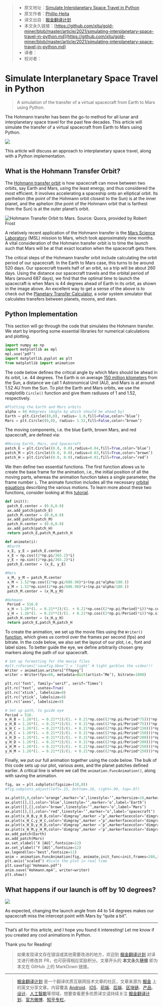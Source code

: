 > * 原文地址：[Simulate Interplanetary Space Travel in Python](https://python.plainenglish.io/simulating-interplanetary-space-travel-in-python-95116b14b6a9)
> * 原文作者：[Phillip Heita](https://medium.com/@phillipheita)
> * 译文出自：[掘金翻译计划](https://github.com/xitu/gold-miner)
> * 本文永久链接：[https://github.com/xitu/gold-miner/blob/master/article/2021/simulating-interplanetary-space-travel-in-python.md](https://github.com/xitu/gold-miner/blob/master/article/2021/simulating-interplanetary-space-travel-in-python.md)
> * 译者：
> * 校对者：

# Simulate Interplanetary Space Travel in Python

> A simulation of the transfer of a virtual spacecraft from Earth to Mars using Python.

The Hohmann transfer has been the go-to method for all lunar and interplanetary space travel for the past few decades. This article will simulate the transfer of a virtual spacecraft from Earth to Mars using Python.

![](https://cdn-images-1.medium.com/max/2000/1*fEruasybf-VS0KZEkasYcw.gif)

This article will discuss an approach to interplanetary space travel, along with a Python implementation.

## What is the Hohmann Transfer Orbit?

The [Hohmann transfer orbit](https://www.jpl.nasa.gov/edu/teach/activity/lets-go-to-mars-calculating-launch-windows/) is how spacecraft can move between two orbits, say Earth and Mars, using the least energy, and thus considered the most efficient. It involves accelerating a spaceship onto an elliptical orbit. Its perihelion (the point of the Hohmann orbit closest to the Sun) is at the inner planet, and the aphelion (the point of the Hohmann orbit that is farthest from the Sun) is at the outer planet’s orbit.

![Hohmann Transfer Orbit to Mars. Source: [Quora](https://www.quora.com/The-distance-to-Mars-is-115-71M-miles-Therefore-to-reach-Mars-in-9-months-you-would-have-to-travel-at-approximately-Mach-46-Is-this-what-NASA-did-or-is-travel-to-Mars-actually-impossible), provided by [Robert Frost](https://www.quora.com/profile/Robert-Frost-1)](https://cdn-images-1.medium.com/max/2000/0*aVinhR35nL8d9RJr)

A relatively recent application of the Hohmann transfer is the [Mars Science Laboratory](https://mars.nasa.gov/msl/home/) (MSL) mission to Mars, which took approximately nine months. A vital consideration of the Hohmann transfer orbit is to time the launch such that Mars will be at that exact location when the spacecraft gets there.

The critical steps of the Hohmann transfer orbit include calculating the orbit period of our spacecraft. In the Earth to Mars case, this turns to be around 520 days. Our spacecraft travels half of an orbit, so a trip will be about 260 days. Using the distance our spacecraft travels and the orbital period of Mars (around 687 days), we find that the optimal time to launch the spacecraft is when Mars is 44 degrees ahead of Earth in its orbit, as shown in the image above. An excellent way to get a sense of the above is to check out the [Planetary Transfer Calculator](https://transfercalculator.com/), a solar system simulator that calculates transfers between planets, moons, and stars.

## Python Implementation

This section will go through the code that simulates the Hohmann transfer. We start by importing some essential libraries for numerical calculations and plotting.

```python
import numpy as np
import matplotlib as mpl
mpl.use(‘pdf’)
import matplotlib.pyplot as plt
from matplotlib import animation
```

The code below defines the critical angle by which Mars should be ahead in its orbit, i.e. 44 degrees. The Earth is on average [150 million kilometers](https://solarsystem.nasa.gov/news/1164/how-big-is-the-solar-system/) from the Sun, a distance we call 1 Astronomical Unit (AU), and Mars is at around 1.52 AU from the Sun. To plot the Earth and Mars orbits, we use the matplotlib `Circle()` function and give them radiuses of 1 and 1.52, respectively.

```python
#Plotting the Earth and Mars orbits
alpha = 44 #degrees (Angle by which should be ahead by)
Earth = plt.Circle((0,0), radius= 1.0,fill=False,color=’blue’)
Mars = plt.Circle((0,0), radius= 1.52,fill=False,color=’brown’)
```

The moving components, i.e. the blue Earth, brown Mars, and red spacecraft, are defined via:

```python
#Moving Earth, Mars, and Spacecraft
patch_E = plt.Circle((0.0, 0.0),radius=0.04,fill=True,color=’blue’)
patch_M = plt.Circle((0.0, 0.0),radius=0.03,fill=True,color=’brown’)
patch_H = plt.Circle((0.0, 0.0),radius=0.01,fill=True,color=’red’)
```

We then define two essential functions. The first function allows us to create the base frame for the animation, i.e., the initial position of all the moving parts, whereas the animation function takes a single parameter, the frame number `i`. The animate function includes all the necessary [orbital equations](https://www.youtube.com/watch?v=LzsMjEMDpD4) describing the various motions. To learn more about these two functions, consider looking at this [tutorial](https://jakevdp.github.io/blog/2012/08/18/matplotlib-animation-tutorial/).

```python
def init():
 patch_E.center = (0.0,0.0)
 ax.add_patch(patch_E)
 patch_M.center = (0.0,0.0)
 ax.add_patch(patch_M)
 patch_H.center = (0.0,0.0)
 ax.add_patch(patch_H)
 return patch_E,patch_M,patch_H

def animate(i):
 #Earth
 x_E, y_E = patch_E.center
 x_E = np.cos((2*np.pi/365.2)*i)
 y_E = np.sin((2*np.pi/365.2)*i)
 patch_E.center = (x_E, y_E)

#Mars
 x_M, y_M = patch_M.center
 x_M = 1.52*np.cos((2*np.pi/686.98)*i+(np.pi*alpha/180.))
 y_M = 1.52*np.sin((2*np.pi/686.98)*i+(np.pi*alpha/180.))
 patch_M.center = (x_M,y_M)

#Hohmann
 Period = 516.0
 x_H = 1.26*(1. — 0.21**2)/(1. + 0.21*np.cos((2*np.pi/Period)*i))*np.cos((2*np.pi/Period)*i)
 y_H = 1.26*(1. — 0.21**2)/(1. + 0.21*np.cos((2*np.pi/Period)*i))*np.sin((2*np.pi/Period)*i)
 patch_H.center = (x_H,y_H)
 return patch_E,patch_M,patch_H
```

To create the animation, we set up the movie files using the `Writer()` [function](https://matplotlib.org/3.1.1/api/_as_gen/matplotlib.animation.FFMpegWriter.html), which gives us control over the frames per second (fps) and bitrate. In the code below, we also set the layout of our plot, i.e., font and label sizes. To better guide the eye, we define arbitrarily chosen grey markers along the path of our spacecraft.

```python
# Set up formatting for the movie files
#plt.rcParams[‘savefig.bbox’] = ‘tight’ # tight garbles the video!!!
Writer = animation.writers[‘ffmpeg’]
writer = Writer(fps=60, metadata=dict(artist=’Me’), bitrate=1800)

plt.rc(‘font’, family=’serif’, serif=’Times’)
plt.rc(‘text’, usetex=True)
plt.rc(‘xtick’, labelsize=8)
plt.rc(‘ytick’, labelsize=8)
plt.rc(‘axes’, labelsize=8)

# Set up path, to guide eye
Period = 516.
x_H_B = 1.26*(1. — 0.21**2)/(1. + 0.21*np.cos((2*np.pi/Period*75)))*np.cos((2*np.pi/Period*75))
y_H_B = 1.26*(1. — 0.21**2)/(1. + 0.21*np.cos((2*np.pi/Period*75)))*np.sin((2*np.pi/Period*75))
x_H_C = 1.26*(1. — 0.21**2)/(1. + 0.21*np.cos((2*np.pi/Period*150)))*np.cos((2*np.pi/Period*150))
y_H_C = 1.26*(1. — 0.21**2)/(1. + 0.21*np.cos((2*np.pi/Period*150)))*np.sin((2*np.pi/Period*150))
x_H_D = 1.26*(1. — 0.21**2)/(1. + 0.21*np.cos((2*np.pi/Period*200)))*np.cos((2*np.pi/Period*200))
y_H_D = 1.26*(1. — 0.21**2)/(1. + 0.21*np.cos((2*np.pi/Period*200)))*np.sin((2*np.pi/Period*200))
x_H_M = 1.26*(1. — 0.21**2)/(1. + 0.21*np.cos((2*np.pi/Period*250)))*np.cos((2*np.pi/Period*250))
y_H_M = 1.26*(1. — 0.21**2)/(1. + 0.21*np.cos((2*np.pi/Period*250)))*np.sin((2*np.pi/Period*250))
```

Finally, we put our full animation together using the code below. The bulk of this code sets up our plot, various axes, and the planet patches defined earlier. A critical line is where we call the `animation.FuncAnimation()`, along with saving the animation.

```python
fig, ax = plt.subplots(figsize=(10,8))
#fig.subplots_adjust(left=.15, bottom=.16, right=.99, top=.97)

ax.plot(0,0,color=’orange’,marker=’o’,linestyle=’’,markersize=16,markerfacecolor=’yellow’,label=’Sun’)
ax.plot([],[],color=’blue’,linestyle=’’,marker=’o’,label=’Earth’)
ax.plot([],[],color=’brown’,linestyle=’’,marker=’o’,label=’Mars’)
ax.plot([],[],color=’red’,linestyle=’’,marker=’o’,label=’spacecraft’)
ax.plot(x_H_B,y_H_B,color=’dimgray’,marker =’p’,markerfacecolor=’dimgray’,linestyle=’’,label=’path’)
ax.plot(x_H_C,y_H_C,color=’dimgray’,marker =’p’,markerfacecolor=’dimgray’)
ax.plot(x_H_D,y_H_D,color=’dimgray’,marker =’p’,markerfacecolor=’dimgray’)
ax.plot(x_H_M,y_H_M,color=’dimgray’,marker =’p’,markerfacecolor=’dimgray’)
ax.add_patch(Earth)
ax.add_patch(Mars)
ax.set_xlabel(‘X [AU]’,fontsize=12)
ax.set_ylabel(‘Y [AU]’,fontsize=12)
ax.legend(loc=’best’,fontsize=12)
anim = animation.FuncAnimation(fig, animate,init_func=init,frames=260,interval=40,blit=True)
plt.axis(‘scaled’) #Scale the plot in real time
plt.savefig(‘Hohmann.pdf’)
anim.save(‘Hohmann.mp4’, writer=writer)
plt.show()
```

## What happens if our launch is off by 10 degrees?

![](https://cdn-images-1.medium.com/max/2000/1*EbfP6sYJ8PPzomf5qmvI5A.gif)

As expected, changing the launch angle from 44 to 54 degrees makes our spacecraft miss the intercept point with Mars by “quite a bit”.

---

That’s all for this article, and I hope you found it interesting! Let me know if you created any cool animations in Python.

Thank you for Reading!

> 如果发现译文存在错误或其他需要改进的地方，欢迎到 [掘金翻译计划](https://github.com/xitu/gold-miner) 对译文进行修改并 PR，也可获得相应奖励积分。文章开头的 **本文永久链接** 即为本文在 GitHub 上的 MarkDown 链接。

---

> [掘金翻译计划](https://github.com/xitu/gold-miner) 是一个翻译优质互联网技术文章的社区，文章来源为 [掘金](https://juejin.im) 上的英文分享文章。内容覆盖 [Android](https://github.com/xitu/gold-miner#android)、[iOS](https://github.com/xitu/gold-miner#ios)、[前端](https://github.com/xitu/gold-miner#前端)、[后端](https://github.com/xitu/gold-miner#后端)、[区块链](https://github.com/xitu/gold-miner#区块链)、[产品](https://github.com/xitu/gold-miner#产品)、[设计](https://github.com/xitu/gold-miner#设计)、[人工智能](https://github.com/xitu/gold-miner#人工智能)等领域，想要查看更多优质译文请持续关注 [掘金翻译计划](https://github.com/xitu/gold-miner)、[官方微博](http://weibo.com/juejinfanyi)、[知乎专栏](https://zhuanlan.zhihu.com/juejinfanyi)。
